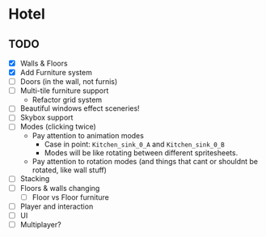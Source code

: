 # Hotel
## TODO
- [X] Walls & Floors
- [X] Add Furniture system
- [ ] Doors (in the wall, not furnis)
- [ ] Multi-tile furniture support
    - Refactor grid system
- [ ] Beautiful windows effect sceneries!
- [ ] Skybox support
- [ ] Modes (clicking twice)
    - Pay attention to animation modes
        - Case in point: `Kitchen_sink_0_A` and `Kitchen_sink_0_B`
        - Modes will be like rotating between different spritesheets.
    - Pay attention to rotation modes (and things that cant or shouldnt be rotated, like wall stuff)
- [ ] Stacking
- [ ] Floors & walls changing
    - [ ] Floor vs Floor furniture
- [ ] Player and interaction
- [ ] UI
- [ ] Multiplayer?
